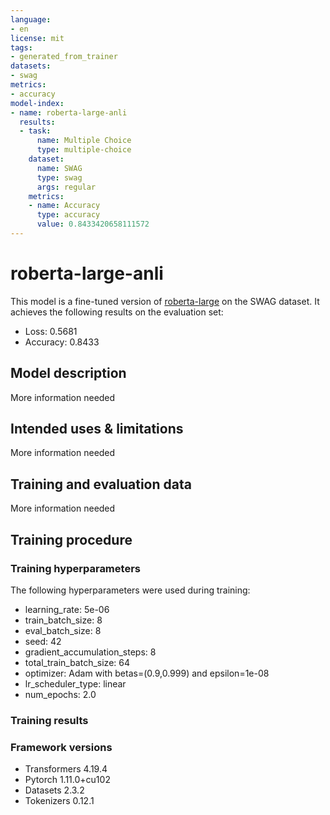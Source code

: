 ```yaml
---
language:
- en
license: mit
tags:
- generated_from_trainer
datasets:
- swag
metrics:
- accuracy
model-index:
- name: roberta-large-anli
  results:
  - task:
      name: Multiple Choice
      type: multiple-choice
    dataset:
      name: SWAG
      type: swag
      args: regular
    metrics:
    - name: Accuracy
      type: accuracy
      value: 0.8433420658111572
---
```


<!-- This model card has been generated automatically according to the information the Trainer had access to. You
should probably proofread and complete it, then remove this comment. -->

# roberta-large-anli

This model is a fine-tuned version of [roberta-large](https://huggingface.co/roberta-large) on the SWAG dataset.
It achieves the following results on the evaluation set:
- Loss: 0.5681
- Accuracy: 0.8433

## Model description

More information needed

## Intended uses & limitations

More information needed

## Training and evaluation data

More information needed

## Training procedure

### Training hyperparameters

The following hyperparameters were used during training:
- learning_rate: 5e-06
- train_batch_size: 8
- eval_batch_size: 8
- seed: 42
- gradient_accumulation_steps: 8
- total_train_batch_size: 64
- optimizer: Adam with betas=(0.9,0.999) and epsilon=1e-08
- lr_scheduler_type: linear
- num_epochs: 2.0

### Training results



### Framework versions

- Transformers 4.19.4
- Pytorch 1.11.0+cu102
- Datasets 2.3.2
- Tokenizers 0.12.1

